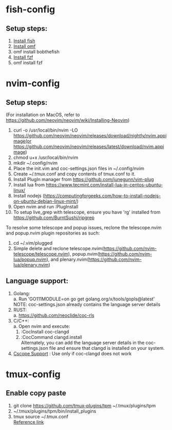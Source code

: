 # fish-config

## Setup steps:<br />
1. [Install fish](https://fishshell.com/)
3. [Install omf](https://github.com/oh-my-fish/oh-my-fish)
4. omf install bobthefish
5. [Install fzf](https://github.com/junegunn/fzf)
7. omf install fzf


# nvim-config

## Setup steps:<br />
(For installation on MacOS, refer to https://github.com/neovim/neovim/wiki/Installing-Neovim)
1. curl -o /usr/local/bin/nvim -LO https://github.com/neovim/neovim/releases/download/nightly/nvim.appimage(or https://github.com/neovim/neovim/releases/latest/download/nvim.appimage)
2. chmod u+x /usr/local/bin/nvim
4. mkdir ~/.config/nvim
5. Place the init.vim and coc-settings.json files in ~/.config/nvim
6. Create ~/.tmux.conf and copy contents of tmux.conf to it.
7. Install PlugIn manager from https://github.com/junegunn/vim-plug
7. Install lua from https://www.tecmint.com/install-lua-in-centos-ubuntu-linux/
8. Install nodejs (https://computingforgeeks.com/how-to-install-nodejs-on-ubuntu-debian-linux-mint/)
9. Open nvim and run :PlugInstall
10. To setup live_grep with telescope, ensure you have 'rg' installed from https://github.com/BurntSushi/ripgrep

To resolve some telescope and popup issues, reclone the telescope.nvim and popup.nvim plugin repositories as such:
1. cd ~/.vim/plugged
2. Simple delete and reclone telescope.nvim(https://github.com/nvim-telescope/telescope.nvim), popup.nvim(https://github.com/nvim-lua/popup.nvim), and plenary.nvim(https://github.com/nvim-lua/plenary.nvim) 



## Language support:
1. Golang:<br />
  a. Run 'GO111MODULE=on go get golang.org/x/tools/gopls@latest' <br />
  NOTE: coc-settings.json already contains the language server details
1. RUST:<br />
  a. https://github.com/neoclide/coc-rls <br />
2. C/C++:<br />
  a. Open nvim and execute: <br/>
    1) :CocInstall coc-clangd
    2) :CocCommand clangd.install<br /> 
    Alternately, you can add the language server details in the coc-settings.json file and ensure that clangd is installed on your system.<br />
3. [Cscope Support](https://github.com/mfulz/cscope.nvim) : Use only if coc-clangd does not work


# tmux-config

## Enable copy paste
1. git clone https://github.com/tmux-plugins/tpm ~/.tmux/plugins/tpm
2. ~/.tmux/plugins/tpm/bin/install_plugins
3. tmux source ~/.tmux.conf <br />
[Reference link](https://www.seanh.cc/2020/12/27/copy-and-paste-in-tmux/#:~:text=tmux's%20copy%20mode,-tmux%20has%20a&text=In%20tmux%20Ctrl%20%2B%20b%20%5B%20enters,scrolls%20up%20by%20one%20page.)
